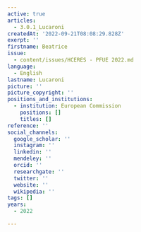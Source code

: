 ```yaml
---
active: true
articles:
  - 3.0.1_Lucaroni
createdAt: '2022-09-21T08:08:29.828Z'
exerpt: ''
firstname: Beatrice
issue:
  - content/issues/HCERES - PFUE 2022.md
language:
  - English
lastname: Lucaroni
picture: ''
picture_copyright: ''
positions_and_institutions:
  - institution: European Commission
    positions: []
    titles: []
reference: ''
social_channels:
  google_scholar: ''
  instagram: ''
  linkedin: ''
  mendeley: ''
  orcid: ''
  researchgate: ''
  twitter: ''
  website: ''
  wikipedia: ''
tags: []
years:
  - 2022

---
```

